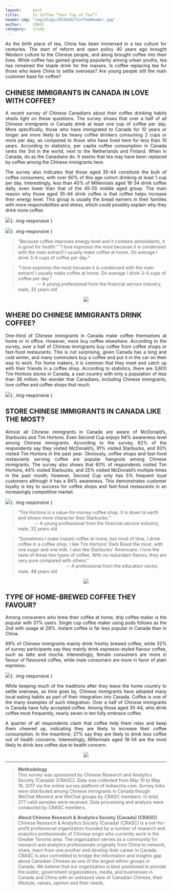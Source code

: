 ```yaml
---
layout: 	post
title:      Is Coffee “Your Cup of Tea”?
header-img:	"img/blogs/05302017CoffeeHeader.jpg"
author:     CRASC
category:	study
---
```


<p align="justify">
As the birth place of tea, China has been immersed in a tea culture for centuries. The start of reform and open policy 40 years ago brought Western culture to the Chinese people, and along brought coffee into their lives. While coffee has gained growing popularity among urban youths, tea has remained the staple drink for the masses. Is coffee replacing tea for those who leave China to settle overseas? Are young people still the main customer base for coffee?
</p>

<!--more-->

## CHINESE IMMIGRANTS IN CANADA IN LOVE WITH COFFEE?

<p align="justify">
A recent survey of Chinese Canadians about their coffee drinking habits sheds light on these questions. The survey shows that over a half of all Chinese immigrants in Canada drink at least one cup of coffee per day. More specifically, those who have immigrated to Canada for 10 years or longer are more likely to be heavy coffee drinkers consuming 2 cups or more per day, as compared to those who have lived here for less than 10 years. According to statistics, per capita coffee consumption in Canada ranks the 3rd in the world, next to the Netherlands and Finland. When in Canada, do as the Canadians do. It seems that tea may have been replaced by coffee among the Chinese immigrants here.
</p>

<p align="justify"> 
The survey also indicates that those aged 35-44 constitute the bulk of coffee consumers, with over 60% of this age cohort drinking at least 1 cup per day. Interestingly, less than 40% of Millennials aged 18-34 drink coffee daily, even lower than that of the 45-55 middle aged group. The main reason why those aged 35-44 drink coffee is that coffee helps increase their energy level. This group is usually the bread earners in their families with more responsibilities and stress, which could possibly explain why they drink more coffee.
</p>

![](/img/blogs/CoffeeStudySlide1.jpg){: .img-responsive }

![](/img/blogs/CoffeeStudySlide2.jpg){: .img-responsive }

> “Because coffee improves energy level and it contains antioxidants, it is good for health.”
“I love espresso the most because it is condensed with the main extract! I usually make coffee at home. On average I drink 3-4 cups of coffee per day.”

> “I love espresso the most because it is condensed with the main extract! I usually make coffee at home. On average I drink 3-4 cups of coffee per day.” <br/>
> &nbsp;&nbsp;&nbsp;&nbsp;&nbsp;&nbsp; &nbsp;&nbsp; &nbsp;&nbsp;&nbsp;&nbsp; -- A young professional from the financial service industry, male, 32 years old

<p align="center">
  <img src="https://mmbiz.qpic.cn/mmbiz_jpg/bbylg7SuiaLeEo3RDibPX7sz6a9AZjO7yAia0HKGicrPUGAsEtr7ngzrLVrOQOKrESAYOFRwTYJOxYWNa8iadrgibyog/640?wx_fmt=jpeg&tp=webp&wxfrom=5&wx_lazy=1">
</p>

## WHERE DO CHINESE IMMIGRANTS DRINK COFFEE?

<p align="justify">
One-third of Chinese immigrants in Canada make coffee themselves at home or in office. However, more buy coffee elsewhere. According to the survey, over a half of Chinese immigrants buy coffee from coffee shops or fast-food restaurants. This is not surprising, given Canada has a long and cold winter, and many commuters buy a coffee and put it in the car on their way to work. For home makers, it is common that they meet and catch up with their friends in a coffee shop. According to statistics, there are 3,600 Tim Hortons stores in Canada, a vast country with only a population of less than 36 million. No wonder that Canadians, including Chinese immigrants, love coffee and coffee shops that much.
</p>

![](/img/blogs/CoffeeStudySlide3.jpg){: .img-responsive }

## STORE CHINESE IMMIGRANTS IN CANADA LIKE THE MOST?

<p align="justify">
Almost all Chinese immigrants in Canada are aware of McDonald’s, Starbucks and Tim Hortons. Even Second Cup enjoys 94% awareness level among Chinese immigrants. According to the survey, 82% of the respondents say they visited McDonald’s, 91% visited Starbucks, and 93% visited Tim Hortons in the past year. Obviously, coffee shops and fast-food restaurants serving coffee are popular hangouts among Chinese immigrants. The survey also shows that 60% of respondents visited Tim Hortons, 44% visited Starbucks, and 25% visited McDonald’s multiple times in the past month; however, Second Cup only has 5% frequent loyal customers although it has a 94% awareness. This demonstrates customer loyalty is key to success for coffee shops and fast-food restaurants in an increasingly competitive market.
</p>

![](/img/blogs/CoffeeStudySlide4.jpg){: .img-responsive }

>  “Tim Hortons is a value-for-money coffee shop. It is down to earth and shows more character than Starbucks.”<br/>
> &nbsp;&nbsp;&nbsp;&nbsp;&nbsp;&nbsp; &nbsp;&nbsp; &nbsp;&nbsp;&nbsp;-- A young professional from the financial service industry, male, 32 years old

> “Sometimes I make instant coffee at home, but most of time, I drink coffee in a coffee shop. I like Tim Hortons’ Dark Roast the most, with one sugar and one milk. I also like Starbucks’ Americano. I love the taste of these two types of coffee. With no redundant flavors, they are very pure compared with others.”<br/>
> &nbsp;&nbsp;&nbsp;&nbsp;&nbsp;&nbsp; &nbsp;&nbsp; &nbsp;&nbsp;&nbsp;&nbsp;&nbsp; &nbsp;&nbsp;&nbsp;&nbsp;&nbsp;&nbsp;&nbsp;&nbsp; &nbsp;&nbsp;&nbsp;&nbsp;&nbsp;&nbsp;&nbsp;&nbsp; &nbsp;&nbsp;&nbsp;&nbsp;-- A professional from the education sector, male, 48 years old

<p align="center">
  <img src="https://mmbiz.qpic.cn/mmbiz_jpg/bbylg7SuiaLeEo3RDibPX7sz6a9AZjO7yAeicibDSk1Y9jlVHvfEX0jlf4EnuH2TEfxUXzsBkTRGyVckLdic7yF1g7g/640?wx_fmt=jpeg&tp=webp&wxfrom=5&wx_lazy=1">
</p>

## TYPE OF HOME-BREWED COFFEE THEY FAVOUR?

<p align="justify">
Among consumers who brew their coffee at home, drip coffee maker is the popular with 37% users. Single cup coffee maker using pods follows as the 2nd with usage at 29%. Instant coffee is far less popular in Canada than in China.
</p>

<p align="justify"> 
69% of Chinese immigrants mainly drink freshly brewed coffee, while 32% of survey participants say they mainly drink espresso-styled flavour coffee, such as latte and mocha. Interestingly, female consumers are more in favour of flavoured coffee, while male consumers are more in favor of plain espresso.
</p>

![](/img/blogs/CoffeeStudySlide5.jpg){: .img-responsive }

<p align="justify">
While keeping much of the traditions after they leave the home country to settle overseas, as time goes by, Chinese immigrants have adopted many local eating habits as part of their integration into Canada. Coffee is one of the many examples of such integration. Over a half of Chinese immigrants in Canada have fully accepted coffee. Among those aged 35-44, who drink coffee most frequently, nearly seven in ten fully embrace coffee. 
</p>
 
<p align="justify"> 
A quarter of all respondents claim that coffee help them relax and keep them cheered up, indicating they are likely to increase their coffee consumption. In the meantime, 27% say they are likely to drink less coffee out of health concerns. Interestingly, Millennials aged 18-34 are the most likely to drink less coffee due to health concern.
</p>

<p align="center">
  <img src="https://mmbiz.qpic.cn/mmbiz_jpg/bbylg7SuiaLeEo3RDibPX7sz6a9AZjO7yAH2yRsOur2BOsWyoTR28BWR6rLMeick7qRiaIibc6bjicL4e5yLcaRS69YQ/640?wx_fmt=jpeg&tp=webp&wxfrom=5&wx_lazy=1">
</p>

---

> **Methodology** <br/>
This survey was sponsored by Chinese Research and Analytics Society (Canada) (CRASC). Data was collected from May 10 to May 18, 2017 via the online survey platform of lediaocha.com. Survey links were distributed among Chinese immigrants in Canada though WeChat Moment and WeChat groups by CRASC members. In total, 377 valid samples were received. Data processing and analysis were conducted by CRASC members.

> **About Chinese Research & Analytics Society (Canada) (CRASC)** <br/>
Chinese Research & Analytics Society (Canada) (CRASC) is a not-for-profit professional organization founded by a number of research and analytics professionals of Chinese origin who currently work in the Greater Toronto area. The organization serves as a community for research and analytics professionals originally from China to network, share, learn from one another and develop their career in Canada. CRASC is also committed to bridge the information and insights gap about Canadian Chinese as one of the largest ethnic groups in Canada. We believe that our organization is best positioned to provide the public, government organizations, media, and businesses in Canada and China with an unbiased view of Canadian Chinese, their lifestyle, values, opinion and their needs.
